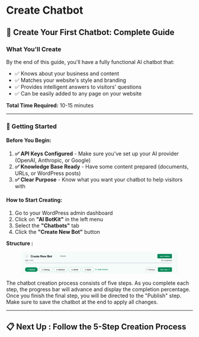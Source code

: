 # Create Chatbot

## 🤖 Create Your First Chatbot: Complete Guide

### What You'll Create

By the end of this guide, you'll have a fully functional AI chatbot that:

* ✅ Knows about your business and content
* ✅ Matches your website's style and branding
* ✅ Provides intelligent answers to visitors' questions
* ✅ Can be easily added to any page on your website



**Total Time Required:** 10-15 minutes&#x20;

***

### 🚀 Getting Started

#### **Before You Begin:**

1. **✅ API Keys Configured** - Make sure you've set up your AI provider (OpenAI, Anthropic, or Google)
2. **✅ Knowledge Base Ready** - Have some content prepared (documents, URLs, or WordPress posts)
3. **✅ Clear Purpose** - Know what you want your chatbot to help visitors with



#### **How to Start Creating:**

1. Go to your WordPress admin dashboard
2. Click on **"AI BotKit"** in the left menu
3. Select the **"Chatbots"** tab
4. Click the **"Create New Bot"** button



**Structure :**

<figure><img src="../../.gitbook/assets/image (32).png" alt=""><figcaption></figcaption></figure>

The chatbot creation process consists of five steps. As you complete each step, the progress bar will advance and display the completion percentage. Once you finish the final step, you will be directed to the "Publish" step. Make sure to save the chatbot at the end to apply all changes.

***

## 📋 Next Up : Follow the 5-Step Creation Process

###

